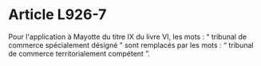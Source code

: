 # Article L926-7

<p>Pour l'application à Mayotte du titre IX du livre VI, les mots : “ tribunal de commerce spécialement désigné ” sont remplacés par les mots : “ tribunal de commerce territorialement compétent ”.</p>
